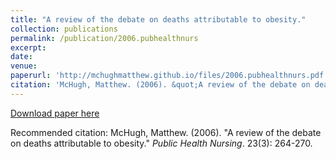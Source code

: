 ```yaml
---
title: "A review of the debate on deaths attributable to obesity."
collection: publications
permalink: /publication/2006.pubhealthnurs
excerpt:
date: 
venue: 
paperurl: 'http://mchughmatthew.github.io/files/2006.pubhealthnurs.pdf'
citation: 'McHugh, Matthew. (2006). &quot;A review of the debate on deaths attributable to obesity.&quot; <i>Public Health Nursing</i>. 23(3): 264-270.'
---
```

[Download paper here](https://onlinelibrary.wiley.com/doi/pdf/10.1111/j.1525-1446.2006.230309.x)

Recommended citation: McHugh, Matthew. (2006). &quot;A review of the debate on deaths attributable to obesity.&quot; <i>Public Health Nursing</i>. 23(3): 264-270.